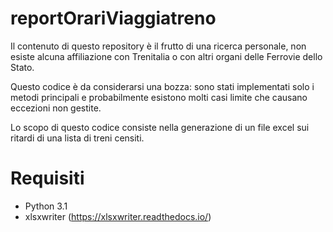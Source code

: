 # reportOrariViaggiatreno
Il contenuto di questo repository è il frutto di una ricerca personale, non esiste alcuna affiliazione con Trenitalia o con altri organi delle Ferrovie dello Stato.

Questo codice è da considerarsi una bozza: sono stati implementati solo i metodi principali e probabilmente esistono molti casi limite che causano eccezioni non gestite. 

Lo scopo di questo codice consiste nella generazione di un file excel sui ritardi di una lista di treni censiti.

# Requisiti
* Python 3.1
* xlsxwriter (https://xlsxwriter.readthedocs.io/)


